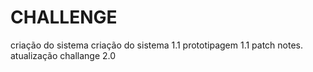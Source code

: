 # CHALLENGE
criação do sistema
criação do sistema 1.1
prototipagem 1.1
patch notes. atualização challange 2.0
